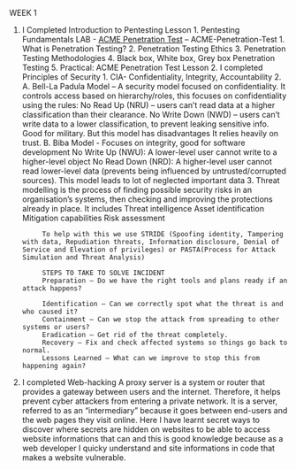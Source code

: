WEEK 1
1. I Completed Introduction to Pentesting
    Lesson 1. Pentesting Fundamentals
        LAB - [ACME Penetration Test](./labs/ACME-Penetration-Test.md) – ACME-Penetration-Test
        1. What is Penetration Testing?
        2. Penetration Testing Ethics
        3. Penetration Testing Methodologies
        4. Black box, White box, Grey box Penetration Testing
        5. Practical: ACME Penetration Test
    Lesson 2. I completed Principles of Security
        1. CIA- Confidentiality, Integrity, Accountability
        2. 
            A. Bell-La Padula Model – A security model focused on confidentiality. It controls access based on hierarchy/roles, this focuses on confidentiality using the rules:
            No Read Up (NRU) – users can’t read data at a higher classification than their clearance.
            No Write Down (NWD) – users can’t write data to a lower classification, to prevent leaking sensitive info. Good for military. 
            But this model has disadvantages
            It relies heavily on trust. 
            B. Biba Model - Focuses on integrity, good for software development
            No Write Up (NWU): A lower-level user cannot write to a higher-level object
            No Read Down (NRD): A higher-level user cannot read lower-level data (prevents being influenced by untrusted/corrupted sources).
            This model leads to lot of neglected important data
        3.  Threat modelling is the process of finding possible security risks in an organisation’s systems, then checking and improving the protections already in place.
            It includes Threat intelligence
            Asset identification
            Mitigation capabilities
            Risk assessment

            To help with this we use STRIDE (Spoofing identity, Tampering with data, Repudiation threats, Information disclosure, Denial of Service and Elevation of privileges) or PASTA(Process for Attack Simulation and Threat Analysis) 

            STEPS TO TAKE TO SOLVE INCIDENT
            Preparation – Do we have the right tools and plans ready if an attack happens?

            Identification – Can we correctly spot what the threat is and who caused it?
            Containment – Can we stop the attack from spreading to other systems or users?
            Eradication – Get rid of the threat completely.
            Recovery – Fix and check affected systems so things go back to normal.
            Lessons Learned – What can we improve to stop this from happening again?

2.  I completed Web-hacking
            A proxy server is a system or router that provides a gateway between users and the internet. Therefore, it helps prevent cyber attackers from entering a private network. It is a server, referred to as an “intermediary” because it goes between end-users and the web pages they visit online.
            Here I have learnt secret ways to discover where secrets are hidden on websites to be able to access website informations that can and this is good knowledge because as a web developer I quicky understand and site informations in code that makes a website vulnerable.